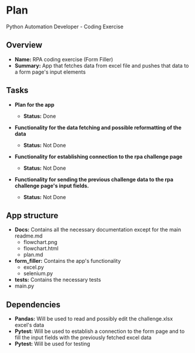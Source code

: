 # Plan

Python Automation Developer - Coding Exercise

## Overview
- **Name:** RPA coding exercise (Form Filler)
- **Summary:** App that fetches data from excel file and pushes that data to a form page's input elements

## Tasks
- **Plan for the app**
  - **Status:** Done

- **Functionality for the data fetching and possible reformatting of the data**
  - **Status:** Not Done

- **Functionality for establishing connection to the rpa challenge page**
  - **Status:** Not Done

- **Functionality for sending the previous challenge data to the rpa challenge page's input fields.**
  - **Status:** Not Done

## App structure
- **Docs:** Contains all the necessary documentation except for the main readme.md
  - flowchart.png
  - flowchart.html
  - plan.md
- **form_filler:** Contains the app's functionality
  - excel.py
  - selenium.py
- **tests:** Contains the necessary tests
- main.py

## Dependencies
- **Pandas:** Will be used to read and possibly edit the challenge.xlsx excel's data
- **Pytest:** Will be used to establish a connection to the form page and to fill the input fields with the previously fetched excel data 
- **Pytest:** Will be used for testing
